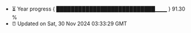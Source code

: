 - ⏳ Year progress { ███████████████████████████▁▁▁ } 91.30 %
- ⏰ Updated on Sat, 30 Nov 2024 03:33:29 GMT

